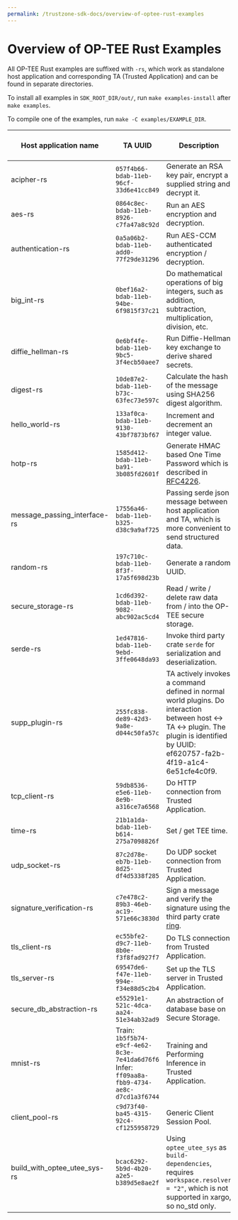 ```yaml
---
permalink: /trustzone-sdk-docs/overview-of-optee-rust-examples
---
```


# Overview of OP-TEE Rust Examples

All OP-TEE Rust examples are suffixed with `-rs`, which work as standalone host
application and corresponding TA (Trusted Application) and can be found in
separate directories.

To install all examples in `SDK_ROOT_DIR/out/`, run `make examples-install`
after `make examples`.

To compile one of the examples, run `make -C examples/EXAMPLE_DIR`.

| Host application name        | TA UUID                                | Description                                                  | Std/No-std Support |
| ---------------------------- | -------------------------------------- | ------------------------------------------------------------ | ------------------ |
| acipher-rs                   | `057f4b66-bdab-11eb-96cf-33d6e41cc849` | Generate an RSA key pair,  encrypt a supplied string and decrypt it. | both |
| aes-rs                       | `0864c8ec-bdab-11eb-8926-c7fa47a8c92d` | Run an AES encryption and decryption.                        | both |
| authentication-rs            | `0a5a06b2-bdab-11eb-add0-77f29de31296` | Run AES-CCM authenticated encryption / decryption.           | both |
| big_int-rs                   | `0bef16a2-bdab-11eb-94be-6f9815f37c21` | Do mathematical operations of big integers, such as addition, subtraction, multiplication, division, etc. | both |
| diffie_hellman-rs            | `0e6bf4fe-bdab-11eb-9bc5-3f4ecb50aee7` | Run Diffie-Hellman key exchange to derive shared secrets.    | both |
| digest-rs                    | `10de87e2-bdab-11eb-b73c-63fec73e597c` | Calculate the hash of the message using SHA256 digest algorithm. | both |
| hello_world-rs               | `133af0ca-bdab-11eb-9130-43bf7873bf67` | Increment and decrement an integer value.                    | both |
| hotp-rs                      | `1585d412-bdab-11eb-ba91-3b085fd2601f` | Generate HMAC based One Time Password which is  described in [RFC4226](https://www.ietf.org/rfc/rfc4226.txt). | both |
| message_passing_interface-rs | `17556a46-bdab-11eb-b325-d38c9a9af725` | Passing serde json message between host application and TA, which is more convenient to send structured data. | std |
| random-rs                    | `197c710c-bdab-11eb-8f3f-17a5f698d23b` | Generate a random UUID.                                      | both |
| secure_storage-rs            | `1cd6d392-bdab-11eb-9082-abc902ac5cd4` | Read / write / delete raw data from / into the OP-TEE secure storage. | both |
| serde-rs                     | `1ed47816-bdab-11eb-9ebd-3ffe0648da93` | Invoke third party crate `serde` for serialization and deserialization. | std |
| supp_plugin-rs               | `255fc838-de89-42d3-9a8e-d044c50fa57c` | TA actively invokes a command defined in normal world plugins. Do interaction between host <-> TA <-> plugin. The plugin is identified by UUID: ef620757-fa2b-4f19-a1c4-6e51cfe4c0f9. | both |
| tcp_client-rs                | `59db8536-e5e6-11eb-8e9b-a316ce7a6568` | Do HTTP connection from Trusted Application.                 | both |
| time-rs                      | `21b1a1da-bdab-11eb-b614-275a7098826f` | Set / get TEE time.                                          | both |
| udp_socket-rs                | `87c2d78e-eb7b-11eb-8d25-df4d5338f285` | Do UDP socket connection from Trusted Application.           | both |
| signature_verification-rs    | `c7e478c2-89b3-46eb-ac19-571e66c3830d` | Sign a message and verify the signature using the third party crate [ring](https://github.com/veracruz-project/ring). | both |
| tls_client-rs                | `ec55bfe2-d9c7-11eb-8b0e-f3f8fad927f7` | Do TLS connection from Trusted Application.                  | std |
| tls_server-rs                | `69547de6-f47e-11eb-994e-f34e88d5c2b4` | Set up the TLS server in Trusted Application.                | std |
| secure_db_abstraction-rs     | `e55291e1-521c-4dca-aa24-51e34ab32ad9` | An abstraction of database base on Secure Storage.           | std |
| mnist-rs                     | Train: `1b5f5b74-e9cf-4e62-8c3e-7e41da6d76f6` <br/> Infer: `ff09aa8a-fbb9-4734-ae8c-d7cd1a3f6744` | Training and Performing Inference in Trusted Application. | no-std |
| client_pool-rs               | `c9d73f40-ba45-4315-92c4-cf1255958729` | Generic Client Session Pool.                                 | both |
| build_with_optee_utee_sys-rs | `bcac6292-5b9d-4b20-a2e5-b389d5e8ae2f` | Using `optee_utee_sys` as `build-dependencies`, requires `workspace.resolver = "2"`, which is not supported in xargo, so no_std only. | no-std |
